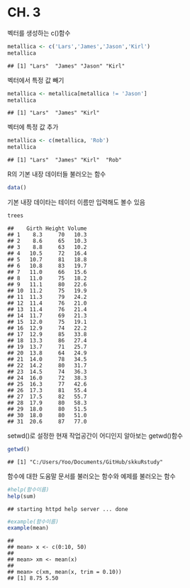 # CH. 3

벡터를 생성하는 c()함수


```r
metallica <- c('Lars','James','Jason','Kirl')
metallica
```

```
## [1] "Lars"  "James" "Jason" "Kirl"
```

벡터에서 특정 값 빼기


```r
metallica <- metallica[metallica != 'Jason']
metallica
```

```
## [1] "Lars"  "James" "Kirl"
```

벡터에 특정 값 추가


```r
metallica <- c(metallica, 'Rob')
metallica
```

```
## [1] "Lars"  "James" "Kirl"  "Rob"
```

R의 기본 내장 데이터들 불러오는 함수


```r
data()
```

기본 내장 데이타는 테이터 이름만 입력해도 볼수 있음


```r
trees
```

```
##    Girth Height Volume
## 1    8.3     70   10.3
## 2    8.6     65   10.3
## 3    8.8     63   10.2
## 4   10.5     72   16.4
## 5   10.7     81   18.8
## 6   10.8     83   19.7
## 7   11.0     66   15.6
## 8   11.0     75   18.2
## 9   11.1     80   22.6
## 10  11.2     75   19.9
## 11  11.3     79   24.2
## 12  11.4     76   21.0
## 13  11.4     76   21.4
## 14  11.7     69   21.3
## 15  12.0     75   19.1
## 16  12.9     74   22.2
## 17  12.9     85   33.8
## 18  13.3     86   27.4
## 19  13.7     71   25.7
## 20  13.8     64   24.9
## 21  14.0     78   34.5
## 22  14.2     80   31.7
## 23  14.5     74   36.3
## 24  16.0     72   38.3
## 25  16.3     77   42.6
## 26  17.3     81   55.4
## 27  17.5     82   55.7
## 28  17.9     80   58.3
## 29  18.0     80   51.5
## 30  18.0     80   51.0
## 31  20.6     87   77.0
```

setwd()로 설정한 현재 작업공간이 어디인지 알아보는 getwd()함수


```r
getwd()
```

```
## [1] "C:/Users/Yoo/Documents/GitHub/skkuRstudy"
```

함수에 대한 도움말 문서를 불러오는 함수와 예제를 불러오는 함수


```r
#help(함수이름)
help(sum)
```

```
## starting httpd help server ... done
```

```r
#example(함수이름)
example(mean)
```

```
## 
## mean> x <- c(0:10, 50)
## 
## mean> xm <- mean(x)
## 
## mean> c(xm, mean(x, trim = 0.10))
## [1] 8.75 5.50
```











